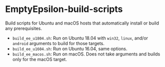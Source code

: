 # EmptyEpsilon-build-scripts

Build scripts for Ubuntu and macOS hosts that automatically install or build
any prerequisites.

-   `build_ee_u1804.sh`: Run on Ubuntu 18.04 with `win32`, `linux`, and/or
    `android` arguments to build for those targets.
-   `build_ee_u1604.sh`: Run on Ubuntu 16.04, same options.
-   `build_ee_macos.sh`: Run on macOS. Does not take arguments and builds
    only for the macOS target.
